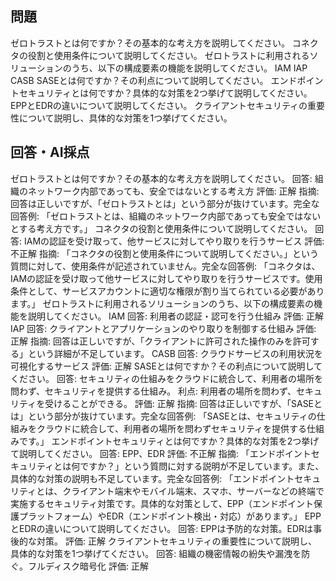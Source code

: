 ## 問題
ゼロトラストとは何ですか？その基本的な考え方を説明してください。
コネクタの役割と使用条件について説明してください。
ゼロトラストに利用されるソリューションのうち、以下の構成要素の機能を説明してください。
IAM
IAP
CASB
SASEとは何ですか？その利点について説明してください。
エンドポイントセキュリティとは何ですか？具体的な対策を2つ挙げて説明してください。
EPPとEDRの違いについて説明してください。
クライアントセキュリティの重要性について説明し、具体的な対策を1つ挙げてください。



## 回答・AI採点
ゼロトラストとは何ですか？その基本的な考え方を説明してください。
回答: 組織のネットワーク内部であっても、安全ではないとする考え方
評価: 正解
指摘: 回答は正しいですが、「ゼロトラストとは」という部分が抜けています。完全な回答例: 「ゼロトラストとは、組織のネットワーク内部であっても安全ではないとする考え方です。」
コネクタの役割と使用条件について説明してください。
回答: IAMの認証を受け取って、他サービスに対してやり取りを行うサービス
評価: 不正解
指摘: 「コネクタの役割と使用条件について説明してください。」という質問に対して、使用条件が記述されていません。完全な回答例: 「コネクタは、IAMの認証を受け取って他サービスに対してやり取りを行うサービスです。使用条件として、サービスアカウントに適切な権限が割り当てられている必要があります。」
ゼロトラストに利用されるソリューションのうち、以下の構成要素の機能を説明してください。
IAM
回答: 利用者の認証・認可を行う仕組み
評価: 正解
IAP
回答: クライアントとアプリケーションのやり取りを制御する仕組み
評価: 正解
指摘: 回答は正しいですが、「クライアントに許可された操作のみを許可する」という詳細が不足しています。
CASB
回答: クラウドサービスの利用状況を可視化するサービス
評価: 正解
SASEとは何ですか？その利点について説明してください。
回答: セキュリティの仕組みをクラウドに統合して、利用者の場所を問わず、セキュリティを提供する仕組み。
利点: 利用者の場所を問わず、セキュリティを受けることができる。
評価: 正解
指摘: 回答は正しいですが、「SASEとは」という部分が抜けています。完全な回答例: 「SASEとは、セキュリティの仕組みをクラウドに統合して、利用者の場所を問わずセキュリティを提供する仕組みです。」
エンドポイントセキュリティとは何ですか？具体的な対策を2つ挙げて説明してください。
回答: EPP、EDR
評価: 不正解
指摘: 「エンドポイントセキュリティとは何ですか？」という質問に対する説明が不足しています。また、具体的な対策の説明も不足しています。完全な回答例: 「エンドポイントセキュリティとは、クライアント端末やモバイル端末、スマホ、サーバーなどの終端で実施するセキュリティ対策です。具体的な対策として、EPP（エンドポイント保護プラットフォーム）やEDR（エンドポイント検出・対応）があります。」
EPPとEDRの違いについて説明してください。
回答: EPPは予防的な対策。EDRは事後的な対策。
評価: 正解
クライアントセキュリティの重要性について説明し、具体的な対策を1つ挙げてください。
回答: 組織の機密情報の紛失や漏洩を防ぐ。フルディスク暗号化
評価: 正解